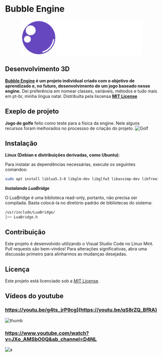# Bubble Engine
<p align="center">
  <a href="https://d4nielstone.github.io/bubble_engine">
    <img src="becommons/include/assets/imagems/banner.png" width="400" alt="Bubble Engine logo">
  </a>
</p>

## Desenvolvimento 3D

**[Bubble Engine](https://d4nielstone.github.io/bubble_engine) é um projeto individual criado com o objetivo de aprendizado e, no futuro, desenvolvimento de um jogo baseado nesse engine.** Dei preferência em nomear classes, variáveis, métodos e tudo mais em pt-br, minha língua natal. 
Distribuíta pela liscensa **[MIT License](https://choosealicense.com/licenses/mit/)**

## Exeplo de projeto
**Jogo de golfe** feito como teste para a física da engine. Nele alguns recursos foram melhorados no processso de criação do projeto.
![Golf](https://github.com/user-attachments/assets/65968911-e9cd-44c7-868b-81286b40889d)

## Instalação

**Linux (Debian e distribuições derivadas, como Ubuntu)**:

Para instalar as dependências necessárias, execute os seguintes comandos:

```bash
sudo apt install liblua5.3-0 libglm-dev libglfw3 libassimp-dev libfreeimage-dev rapidjson-dev libbullet-dev libfreetype6-dev
```

***Instalando LuaBridge***

O LuaBridge é uma biblioteca read-only, portanto, não precisa ser compilada. Basta colocá-la no diretório padrão de bibliotecas do sistema:

```plaintext
/usr/include/LuaBridge/
│── LuaBridge.h
```

## Contribuição

Este projeto é desenvolvido utilizando o Visual Studio Code no Linux Mint. Pull requests são bem-vindos! Para alterações significativas, abra uma discussão primeiro para alinharmos as mudanças desejadas.

## Licença

Este projeto está licenciado sob a [MIT License](https://choosealicense.com/licenses/mit/).

## Vídeos do youtube
### https://youtu.be/g4ts_jrP9cg](https://youtu.be/qS8rZQ_BfRA)
![thumb](https://github.com/user-attachments/assets/fc9f3c5e-1919-4099-8339-774a22db1503)
### https://www.youtube.com/watch?v=JXo_AMSbO0Q&ab_channel=D4NL
![a](https://github.com/user-attachments/assets/ddf1fab5-8873-43de-83e6-da597637dba0)
